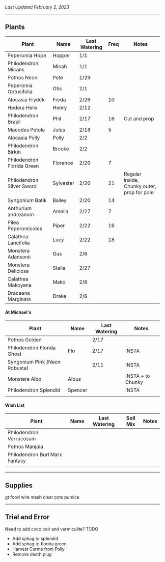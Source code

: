 *Last Updated February 2, 2023*

---

## Plants

| Plant                      | Name      | Last Watering | Freq | Notes                                       |
| -------------------------- | --------- | ------------- | ---- | ------------------------------------------- |
| Peperomia Hope             | Hopper    | 1/1           |      |                                             |
| Philodendron Micans        | Micah     | 1/1           |      |                                             |
| Pothos Neon                | Pete      | 1/29          |      |                                             |
| Peperomia Obtusifolia      | Otis      | 2/1           |      |                                             |
| Alocasia Frydek            | Freda     | 2/26          | 10   |                                             |
| Hedera Helix               | Henry     | 2/12          |      |                                             |
| Philodendron Brazil        | Phil      | 2/17          | 16   | Cut and prop                                |
| Macodes Petola             | Jules     | 2/18          | 5    |                                             |
| Alocasia Polly             | Polly     | 2/2           |      |                                             |
| Philodendron Birkin        | Brooke    | 2/2           |      |                                             |
| Philodendron Florida Green | Florence  | 2/20          | 7    |                                             |
| Philodendron Silver Sword  | Sylvester | 2/20          | 21   | Regular inside, Chunky outer, prop for pole |
| Syngonium Batik            | Bailey    | 2/20          | 14   |                                             |
| Anthurium andreanum        | Amelia    | 2/27          | 7    |                                             |
| Pilea Peperomioides        | Piper     | 2/22          | 16   |                                             |
| Calathea Lancifolia        | Lucy      | 2/22          | 18   |                                             |
| Monstera Adansonii         | Gus       | 2/6           |      |                                             |
| Monstera Deliciosa         | Stella    | 2/27          |      |                                             |
| Calathea Makoyana          | Mako      | 2/6           |      |                                             |
| Dracaena Marginata         | Drake     | 2/6           |      |                                             |


#### At Michael's

| Plant                         | Name    | Last Watering | Notes             |
| ----------------------------- | ------- | ------------- | ----------------- |
| Pothos Golden                 |         | 2/17          |                   |
| Philodendron Florida Ghost    | Flo     | 2/17          | INSTA             |
| Syngonium Pink (Neon Robusta) |         | 2/11          | INSTA             |
| Monstera Albo                 | Albus   |               | INSTA + to Chunky |
| Philodendron Splendid         | Spencer |               | INSTA             |
|                               |         |               |                   |

#### Wish List

| Plant                          | Name | Last Watering | Soil Mix | Notes |
| ------------------------------ | ---- | ------------- | -------- | ----- |
| Philodendron Verrucosum        |      |               |          |       |
| Pothos Manjula                 |      |               |          |       |
| Philodendron Burl Marx Fantasy |      |               |          |       |
|                                |      |               |          |       |



---

## Supplies

gt food
wire mesh
clear pots
pumice

---

## Trial and Error

Need to add coco coir and vermiculite?
TODO
- Add sphag to splendid
- Add sphag to florida green
- Harvest Corms from Polly
- Remove death plug

